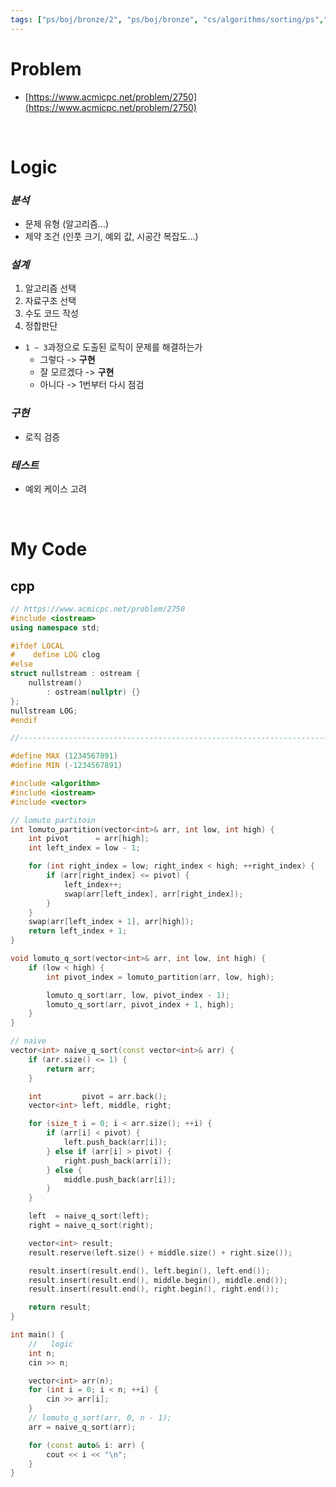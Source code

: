 ```yaml
---
tags: ["ps/boj/bronze/2", "ps/boj/bronze", "cs/algorithms/sorting/ps","cs/algorithms/implementation/ps"]
---
```


# Problem
- [https://www.acmicpc.net/problem/2750](https://www.acmicpc.net/problem/2750)

<br/>

# Logic

### *분석*
- 문제 유형 (알고리즘...)
- 제약 조건 (인풋 크기, 예외 값, 시공간 복잡도...)

### *설계*
1. 알고리즘 선택
2. 자료구조 선택
3. 수도 코드 작성
4. 정합판단
  - `1 ~ 3`과정으로 도출된 로직이 문제를 해결하는가
    - 그렇다 -> **구현**
    - 잘 모르겠다 -> **구현**
    - 아니다 -> 1번부터 다시 점검

### *구현*
- 로직 검증

### *테스트*
- 예외 케이스 고려

<br/>

# My Code
## cpp
```cpp title="boj/2750.cpp"
// https://www.acmicpc.net/problem/2750
#include <iostream>
using namespace std;

#ifdef LOCAL
#    define LOG clog
#else
struct nullstream : ostream {
    nullstream()
        : ostream(nullptr) {}
};
nullstream LOG;
#endif

//--------------------------------------------------------------------------------------------------

#define MAX (1234567891)
#define MIN (-1234567891)

#include <algorithm>
#include <iostream>
#include <vector>

// lomuto partitoin
int lomuto_partition(vector<int>& arr, int low, int high) {
    int pivot      = arr[high];
    int left_index = low - 1;

    for (int right_index = low; right_index < high; ++right_index) {
        if (arr[right_index] <= pivot) {
            left_index++;
            swap(arr[left_index], arr[right_index]);
        }
    }
    swap(arr[left_index + 1], arr[high]);
    return left_index + 1;
}

void lomuto_q_sort(vector<int>& arr, int low, int high) {
    if (low < high) {
        int pivot_index = lomuto_partition(arr, low, high);

        lomuto_q_sort(arr, low, pivot_index - 1);
        lomuto_q_sort(arr, pivot_index + 1, high);
    }
}

// naive
vector<int> naive_q_sort(const vector<int>& arr) {
    if (arr.size() <= 1) {
        return arr;
    }

    int         pivot = arr.back();
    vector<int> left, middle, right;

    for (size_t i = 0; i < arr.size(); ++i) {
        if (arr[i] < pivot) {
            left.push_back(arr[i]);
        } else if (arr[i] > pivot) {
            right.push_back(arr[i]);
        } else {
            middle.push_back(arr[i]);
        }
    }

    left  = naive_q_sort(left);
    right = naive_q_sort(right);

    vector<int> result;
    result.reserve(left.size() + middle.size() + right.size());

    result.insert(result.end(), left.begin(), left.end());
    result.insert(result.end(), middle.begin(), middle.end());
    result.insert(result.end(), right.begin(), right.end());

    return result;
}

int main() {
    //   logic
    int n;
    cin >> n;

    vector<int> arr(n);
    for (int i = 0; i < n; ++i) {
        cin >> arr[i];
    }
    // lomuto_q_sort(arr, 0, n - 1);
    arr = naive_q_sort(arr);

    for (const auto& i: arr) {
        cout << i << "\n";
    }
}

```
